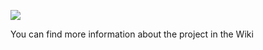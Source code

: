 ![](https://proxy.spigotmc.org/952bd1754ad55053bb3022e7a100270e68cdd540?url=http%3A%2F%2Fdev.bukkit.org%2Fthumbman%2Fimages%2F84%2F162%2F600x337%2Fbannerbb2.png.-m1.png)

You can find more information about the project in the Wiki
